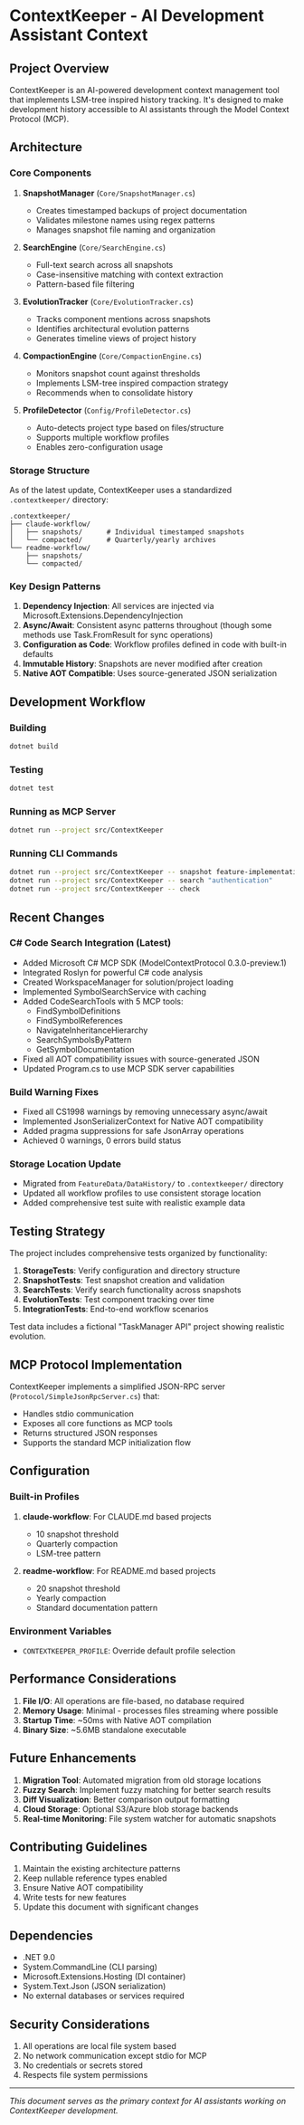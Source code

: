 # ContextKeeper - AI Development Assistant Context

## Project Overview

ContextKeeper is an AI-powered development context management tool that implements LSM-tree inspired history tracking. It's designed to make development history accessible to AI assistants through the Model Context Protocol (MCP).

## Architecture

### Core Components

1. **SnapshotManager** (`Core/SnapshotManager.cs`)
   - Creates timestamped backups of project documentation
   - Validates milestone names using regex patterns
   - Manages snapshot file naming and organization

2. **SearchEngine** (`Core/SearchEngine.cs`)
   - Full-text search across all snapshots
   - Case-insensitive matching with context extraction
   - Pattern-based file filtering

3. **EvolutionTracker** (`Core/EvolutionTracker.cs`)
   - Tracks component mentions across snapshots
   - Identifies architectural evolution patterns
   - Generates timeline views of project history

4. **CompactionEngine** (`Core/CompactionEngine.cs`)
   - Monitors snapshot count against thresholds
   - Implements LSM-tree inspired compaction strategy
   - Recommends when to consolidate history

5. **ProfileDetector** (`Config/ProfileDetector.cs`)
   - Auto-detects project type based on files/structure
   - Supports multiple workflow profiles
   - Enables zero-configuration usage

### Storage Structure

As of the latest update, ContextKeeper uses a standardized `.contextkeeper/` directory:

```
.contextkeeper/
├── claude-workflow/
│   ├── snapshots/      # Individual timestamped snapshots
│   └── compacted/      # Quarterly/yearly archives
└── readme-workflow/
    ├── snapshots/
    └── compacted/
```

### Key Design Patterns

1. **Dependency Injection**: All services are injected via Microsoft.Extensions.DependencyInjection
2. **Async/Await**: Consistent async patterns throughout (though some methods use Task.FromResult for sync operations)
3. **Configuration as Code**: Workflow profiles defined in code with built-in defaults
4. **Immutable History**: Snapshots are never modified after creation
5. **Native AOT Compatible**: Uses source-generated JSON serialization

## Development Workflow

### Building
```bash
dotnet build
```

### Testing
```bash
dotnet test
```

### Running as MCP Server
```bash
dotnet run --project src/ContextKeeper
```

### Running CLI Commands
```bash
dotnet run --project src/ContextKeeper -- snapshot feature-implementation
dotnet run --project src/ContextKeeper -- search "authentication"
dotnet run --project src/ContextKeeper -- check
```

## Recent Changes

### C# Code Search Integration (Latest)
- Added Microsoft C# MCP SDK (ModelContextProtocol 0.3.0-preview.1)
- Integrated Roslyn for powerful C# code analysis
- Created WorkspaceManager for solution/project loading
- Implemented SymbolSearchService with caching
- Added CodeSearchTools with 5 MCP tools:
  - FindSymbolDefinitions
  - FindSymbolReferences
  - NavigateInheritanceHierarchy
  - SearchSymbolsByPattern
  - GetSymbolDocumentation
- Fixed all AOT compatibility issues with source-generated JSON
- Updated Program.cs to use MCP SDK server capabilities

### Build Warning Fixes
- Fixed all CS1998 warnings by removing unnecessary async/await
- Implemented JsonSerializerContext for Native AOT compatibility
- Added pragma suppressions for safe JsonArray operations
- Achieved 0 warnings, 0 errors build status

### Storage Location Update
- Migrated from `FeatureData/DataHistory/` to `.contextkeeper/` directory
- Updated all workflow profiles to use consistent storage location
- Added comprehensive test suite with realistic example data

## Testing Strategy

The project includes comprehensive tests organized by functionality:

1. **StorageTests**: Verify configuration and directory structure
2. **SnapshotTests**: Test snapshot creation and validation
3. **SearchTests**: Verify search functionality across snapshots
4. **EvolutionTests**: Test component tracking over time
5. **IntegrationTests**: End-to-end workflow scenarios

Test data includes a fictional "TaskManager API" project showing realistic evolution.

## MCP Protocol Implementation

ContextKeeper implements a simplified JSON-RPC server (`Protocol/SimpleJsonRpcServer.cs`) that:
- Handles stdio communication
- Exposes all core functions as MCP tools
- Returns structured JSON responses
- Supports the standard MCP initialization flow

## Configuration

### Built-in Profiles

1. **claude-workflow**: For CLAUDE.md based projects
   - 10 snapshot threshold
   - Quarterly compaction
   - LSM-tree pattern

2. **readme-workflow**: For README.md based projects
   - 20 snapshot threshold
   - Yearly compaction
   - Standard documentation pattern

### Environment Variables
- `CONTEXTKEEPER_PROFILE`: Override default profile selection

## Performance Considerations

1. **File I/O**: All operations are file-based, no database required
2. **Memory Usage**: Minimal - processes files streaming where possible
3. **Startup Time**: ~50ms with Native AOT compilation
4. **Binary Size**: ~5.6MB standalone executable

## Future Enhancements

1. **Migration Tool**: Automated migration from old storage locations
2. **Fuzzy Search**: Implement fuzzy matching for better search results
3. **Diff Visualization**: Better comparison output formatting
4. **Cloud Storage**: Optional S3/Azure blob storage backends
5. **Real-time Monitoring**: File system watcher for automatic snapshots

## Contributing Guidelines

1. Maintain the existing architecture patterns
2. Keep nullable reference types enabled
3. Ensure Native AOT compatibility
4. Write tests for new features
5. Update this document with significant changes

## Dependencies

- .NET 9.0
- System.CommandLine (CLI parsing)
- Microsoft.Extensions.Hosting (DI container)
- System.Text.Json (JSON serialization)
- No external databases or services required

## Security Considerations

1. All operations are local file system based
2. No network communication except stdio for MCP
3. No credentials or secrets stored
4. Respects file system permissions

---

*This document serves as the primary context for AI assistants working on ContextKeeper development.*